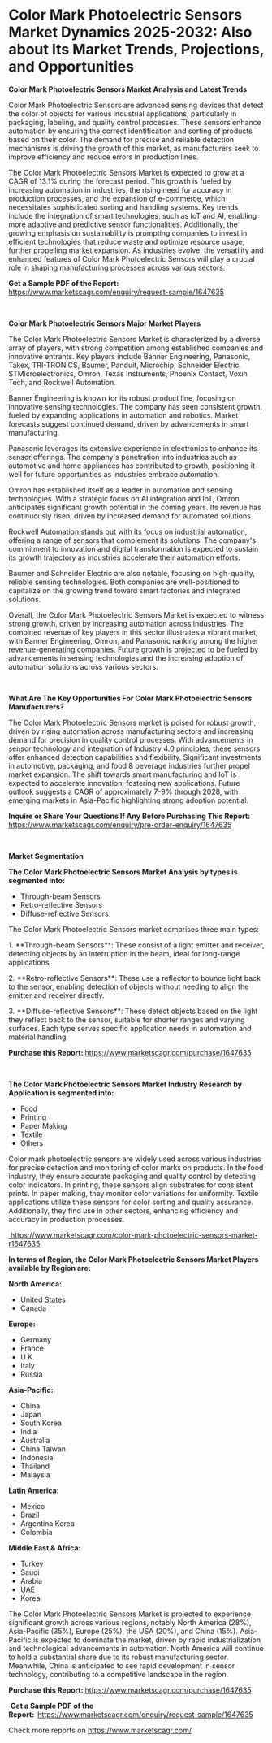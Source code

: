 <p><h1>Color Mark Photoelectric Sensors Market Dynamics 2025-2032: Also about Its Market Trends, Projections, and Opportunities</h1></p><p><strong>Color Mark Photoelectric Sensors Market Analysis and Latest Trends</strong></p>
<p><p>Color Mark Photoelectric Sensors are advanced sensing devices that detect the color of objects for various industrial applications, particularly in packaging, labeling, and quality control processes. These sensors enhance automation by ensuring the correct identification and sorting of products based on their color. The demand for precise and reliable detection mechanisms is driving the growth of this market, as manufacturers seek to improve efficiency and reduce errors in production lines.</p><p>The Color Mark Photoelectric Sensors Market is expected to grow at a CAGR of 13.1% during the forecast period. This growth is fueled by increasing automation in industries, the rising need for accuracy in production processes, and the expansion of e-commerce, which necessitates sophisticated sorting and handling systems. Key trends include the integration of smart technologies, such as IoT and AI, enabling more adaptive and predictive sensor functionalities. Additionally, the growing emphasis on sustainability is prompting companies to invest in efficient technologies that reduce waste and optimize resource usage, further propelling market expansion. As industries evolve, the versatility and enhanced features of Color Mark Photoelectric Sensors will play a crucial role in shaping manufacturing processes across various sectors.</p></p>
<p><strong>Get a Sample PDF of the Report:&nbsp;</strong> <a href="https://www.marketscagr.com/enquiry/request-sample/1647635?utm_campaign=3166&utm_medium=2&utm_source=Github&utm_content=ia&utm_term=29032025&utm_id=color-mark-photoelectric-sensors">https://www.marketscagr.com/enquiry/request-sample/1647635</a></p>
<p>&nbsp;</p>
<p><strong>Color Mark Photoelectric Sensors Major Market Players</strong></p>
<p><p>The Color Mark Photoelectric Sensors Market is characterized by a diverse array of players, with strong competition among established companies and innovative entrants. Key players include Banner Engineering, Panasonic, Takex, TRI-TRONICS, Baumer, Panduit, Microchip, Schneider Electric, STMicroelectronics, Omron, Texas Instruments, Phoenix Contact, Voxin Tech, and Rockwell Automation.</p><p>Banner Engineering is known for its robust product line, focusing on innovative sensing technologies. The company has seen consistent growth, fueled by expanding applications in automation and robotics. Market forecasts suggest continued demand, driven by advancements in smart manufacturing.</p><p>Panasonic leverages its extensive experience in electronics to enhance its sensor offerings. The company's penetration into industries such as automotive and home appliances has contributed to growth, positioning it well for future opportunities as industries embrace automation.</p><p>Omron has established itself as a leader in automation and sensing technologies. With a strategic focus on AI integration and IoT, Omron anticipates significant growth potential in the coming years. Its revenue has continuously risen, driven by increased demand for automated solutions. </p><p>Rockwell Automation stands out with its focus on industrial automation, offering a range of sensors that complement its solutions. The company's commitment to innovation and digital transformation is expected to sustain its growth trajectory as industries accelerate their automation efforts.</p><p>Baumer and Schneider Electric are also notable, focusing on high-quality, reliable sensing technologies. Both companies are well-positioned to capitalize on the growing trend toward smart factories and integrated solutions.</p><p>Overall, the Color Mark Photoelectric Sensors Market is expected to witness strong growth, driven by increasing automation across industries. The combined revenue of key players in this sector illustrates a vibrant market, with Banner Engineering, Omron, and Panasonic ranking among the higher revenue-generating companies. Future growth is projected to be fueled by advancements in sensing technologies and the increasing adoption of automation solutions across various sectors.</p></p>
<p>&nbsp;</p>
<p><strong>What Are The Key Opportunities For Color Mark Photoelectric Sensors Manufacturers?</strong></p>
<p><p>The Color Mark Photoelectric Sensors market is poised for robust growth, driven by rising automation across manufacturing sectors and increasing demand for precision in quality control processes. With advancements in sensor technology and integration of Industry 4.0 principles, these sensors offer enhanced detection capabilities and flexibility. Significant investments in automotive, packaging, and food & beverage industries further propel market expansion. The shift towards smart manufacturing and IoT is expected to accelerate innovation, fostering new applications. Future outlook suggests a CAGR of approximately 7-9% through 2028, with emerging markets in Asia-Pacific highlighting strong adoption potential.</p></p>
<p><strong>Inquire or Share Your Questions If Any Before Purchasing This Report:</strong> <a href="https://www.marketscagr.com/enquiry/pre-order-enquiry/1647635?utm_campaign=3166&utm_medium=2&utm_source=Github&utm_content=ia&utm_term=29032025&utm_id=color-mark-photoelectric-sensors">https://www.marketscagr.com/enquiry/pre-order-enquiry/1647635</a></p>
<p>&nbsp;</p>
<p><strong>Market Segmentation</strong></p>
<p><strong>The Color Mark Photoelectric Sensors Market Analysis by types is segmented into:</strong></p>
<p><ul><li>Through-beam Sensors</li><li>Retro-reflective Sensors</li><li>Diffuse-reflective Sensors</li></ul></p>
<p><p>The Color Mark Photoelectric Sensors market comprises three main types: </p><p>1. **Through-beam Sensors**: These consist of a light emitter and receiver, detecting objects by an interruption in the beam, ideal for long-range applications.</p><p>2. **Retro-reflective Sensors**: These use a reflector to bounce light back to the sensor, enabling detection of objects without needing to align the emitter and receiver directly.</p><p>3. **Diffuse-reflective Sensors**: These detect objects based on the light they reflect back to the sensor, suitable for shorter ranges and varying surfaces. Each type serves specific application needs in automation and material handling.</p></p>
<p><strong>Purchase this Report:&nbsp;</strong><a href="https://www.marketscagr.com/purchase/1647635?utm_campaign=3166&utm_medium=2&utm_source=Github&utm_content=ia&utm_term=29032025&utm_id=color-mark-photoelectric-sensors">https://www.marketscagr.com/purchase/1647635</a></p>
<p>&nbsp;</p>
<p><strong>The Color Mark Photoelectric Sensors Market Industry Research by Application is segmented into:</strong></p>
<p><ul><li>Food</li><li>Printing</li><li>Paper Making</li><li>Textile</li><li>Others</li></ul></p>
<p><p>Color mark photoelectric sensors are widely used across various industries for precise detection and monitoring of color marks on products. In the food industry, they ensure accurate packaging and quality control by detecting color indicators. In printing, these sensors align substrates for consistent prints. In paper making, they monitor color variations for uniformity. Textile applications utilize these sensors for color sorting and quality assurance. Additionally, they find use in other sectors, enhancing efficiency and accuracy in production processes.</p></p>
<p><a href="https://www.marketscagr.com/color-mark-photoelectric-sensors-market-r1647635?utm_campaign=3166&utm_medium=2&utm_source=Github&utm_content=ia&utm_term=29032025&utm_id=color-mark-photoelectric-sensors">&nbsp;https://www.marketscagr.com/color-mark-photoelectric-sensors-market-r1647635</a></p>
<p><strong>In terms of Region, the Color Mark Photoelectric Sensors Market Players available by Region are:</strong></p>
<p>
    <p> <strong> North America: </strong>
        <ul>
            <li>United States</li>
            <li>Canada</li>
        </ul>
        </p> 
    <p> <strong> Europe: </strong>
        <ul>
            <li>Germany</li>
            <li>France</li>
            <li>U.K.</li>
            <li>Italy</li>
            <li>Russia</li>
        </ul>
        </p> 
    <p> <strong> Asia-Pacific: </strong>
        <ul>
            <li>China</li>
            <li>Japan</li>
            <li>South Korea</li>
            <li>India</li>
            <li>Australia</li>
            <li>China Taiwan</li>
            <li>Indonesia</li>
            <li>Thailand</li>
            <li>Malaysia</li>
        </ul>
        </p> 
    <p> <strong> Latin America: </strong>
        <ul>
            <li>Mexico</li>
            <li>Brazil</li>
            <li>Argentina Korea</li>
            <li>Colombia</li>
        </ul>
        </p> 
    <p> <strong> Middle East & Africa: </strong>
        <ul>
            <li>Turkey</li>
            <li>Saudi</li>
            <li>Arabia</li>
            <li>UAE</li>
            <li>Korea</li>
        </ul>
    </p>
    </p>
<p><p>The Color Mark Photoelectric Sensors Market is projected to experience significant growth across various regions, notably North America (28%), Asia-Pacific (35%), Europe (25%), the USA (20%), and China (15%). Asia-Pacific is expected to dominate the market, driven by rapid industrialization and technological advancements in automation. North America will continue to hold a substantial share due to its robust manufacturing sector. Meanwhile, China is anticipated to see rapid development in sensor technology, contributing to a competitive landscape in the region.</p></p>
<p><strong>Purchase this Report: </strong><a href="https://www.marketscagr.com/purchase/1647635?utm_campaign=3166&utm_medium=2&utm_source=Github&utm_content=ia&utm_term=29032025&utm_id=color-mark-photoelectric-sensors">https://www.marketscagr.com/purchase/1647635</a></p>
<p>&nbsp;<strong>Get a Sample PDF of the Report:&nbsp;&nbsp;</strong><a href="https://www.marketscagr.com/enquiry/request-sample/1647635?utm_campaign=3166&utm_medium=2&utm_source=Github&utm_content=ia&utm_term=29032025&utm_id=color-mark-photoelectric-sensors">https://www.marketscagr.com/enquiry/request-sample/1647635</a></p>
<p><strong></strong></p>
<p>Check more reports on <a href="https://www.marketscagr.com/?utm_campaign=3166&utm_medium=2&utm_source=Github&utm_content=ia&utm_term=29032025&utm_id=color-mark-photoelectric-sensors">https://www.marketscagr.com/</a></p>